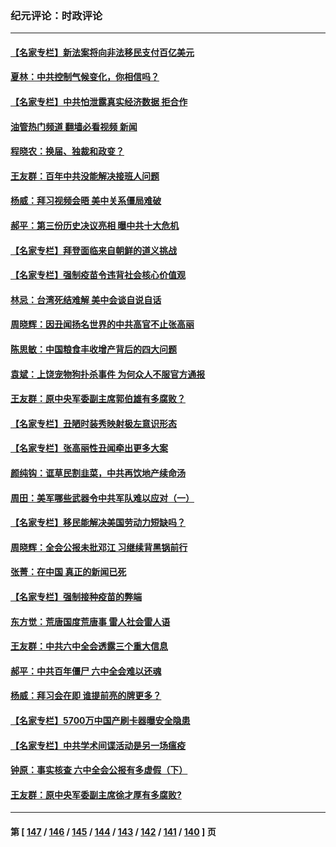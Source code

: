 ### 纪元评论：时政评论
---
#### [【名家专栏】新法案将向非法移民支付百亿美元](../../pages/nsc1025/n13381775.md?11180330) 
#### [夏林：中共控制气候变化，你相信吗？](../../pages/nsc1025/n13381993.md?11180330) 
#### [【名家专栏】中共怕泄露真实经济数据 拒合作](../../pages/nsc1025/n13381823.md?11180330) 
#### [油管热门频道 翻墙必看视频 新闻](ok?11180330)
#### [程晓农：换届、独裁和政变？](../../pages/nsc1025/n13381085.md?11180330) 
#### [王友群：百年中共没能解决接班人问题](../../pages/nsc1025/n13380067.md?11180330) 
#### [杨威：拜习视频会晤 美中关系僵局难破](../../pages/nsc1025/n13380004.md?11180330) 
#### [郝平：第三份历史决议亮相 曝中共十大危机](../../pages/nsc1025/n13380028.md?11180330) 
#### [【名家专栏】拜登面临来自朝鲜的道义挑战](../../pages/nsc1025/n13379547.md?11180330) 
#### [【名家专栏】强制疫苗令违背社会核心价值观](../../pages/nsc1025/n13379558.md?11180330) 
#### [林忌：台湾死结难解 美中会谈自说自话](../../pages/nsc1025/n13379950.md?11180330) 
#### [周晓辉：因丑闻扬名世界的中共高官不止张高丽](../../pages/nsc1025/n13377763.md?11180330) 
#### [陈思敏：中国粮食丰收增产背后的四大问题](../../pages/nsc1025/n13379120.md?11180330) 
#### [袁斌：上饶宠物狗扑杀事件 为何众人不服官方通报](../../pages/nsc1025/n13379028.md?11180330) 
#### [王友群：原中央军委副主席郭伯雄有多腐败？](../../pages/nsc1025/n13378128.md?11180330) 
#### [【名家专栏】丑陋时装秀映射极左意识形态](../../pages/nsc1025/n13377230.md?11180330) 
#### [【名家专栏】张高丽性丑闻牵出更多大案](../../pages/nsc1025/n13377227.md?11180330) 
#### [颜纯钩：诓草民割韭菜，中共再饮地产续命汤](../../pages/nsc1025/n13376655.md?11180330) 
#### [周田：美军哪些武器令中共军队难以应对（一）](../../pages/nsc1025/n13375500.md?11180330) 
#### [【名家专栏】移民能解决美国劳动力短缺吗？](../../pages/nsc1025/n13375319.md?11180330) 
#### [周晓辉：全会公报未批邓江 习继续背黑锅前行](../../pages/nsc1025/n13375516.md?11180330) 
#### [张菁：在中国 真正的新闻已死](../../pages/nsc1025/n13375484.md?11180330) 
#### [【名家专栏】强制接种疫苗的弊端](../../pages/nsc1025/n13375306.md?11180330) 
#### [东方觉：荒唐国度荒唐事 雷人社会雷人语](../../pages/nsc1025/n13375041.md?11180330) 
#### [王友群：中共六中全会透露三个重大信息](../../pages/nsc1025/n13374571.md?11180330) 
#### [郝平：中共百年僵尸 六中全会难以还魂](../../pages/nsc1025/n13374084.md?11180330) 
#### [杨威：拜习会在即 谁提前亮的牌更多？](../../pages/nsc1025/n13373895.md?11180330) 
#### [【名家专栏】5700万中国产刷卡器曝安全隐患](../../pages/nsc1025/n13373775.md?11180330) 
#### [【名家专栏】中共学术间谍活动是另一场瘟疫](../../pages/nsc1025/n13373736.md?11180330) 
#### [钟原：事实核查 六中全会公报有多虚假（下）](../../pages/nsc1025/n13370944.md?11180330) 
#### [王友群：原中央军委副主席徐才厚有多腐败?](../../pages/nsc1025/n13372456.md?11180330) 

---
#### 第 [ [147](./147.md?11180330) / [146](./146.md?11180330) / [145](./145.md?11180330) / [144](./144.md?11180330) / [143](./143.md?11180330) / [142](./142.md?11180330) / [141](./141.md?11180330) / [140](./140.md?11180330) ] 页
